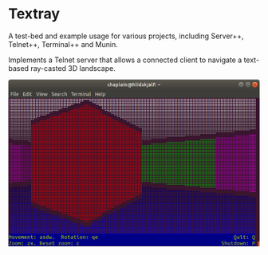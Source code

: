 # Textray
A test-bed and example usage for various projects, including Server++, 
Telnet++, Terminal++ and Munin.

Implements a Telnet server that allows a connected client to navigate
a text-based ray-casted 3D landscape.

![Screenshot of Terminal](img/cubes.png)
